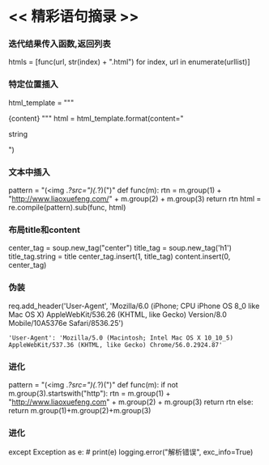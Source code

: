 # << 精彩语句摘录 >>

### 迭代结果传入函数,返回列表
htmls = [func(url, str(index) + ".html") for index, url in enumerate(urllist)]

### 特定位置插入
html_template = """
<!DOCTYPE html>
<html lang="en"><head><meta charset="UTF-8"></head><body>
{content}
</body></html>
"""
html = html_template.format(content="<p>string</p>")

### 文本中插入
pattern = "(<img .*?src=\")(.*?)(\")"
def func(m):
    rtn = m.group(1) + "http://www.liaoxuefeng.com/" + m.group(2) + m.group(3)
    return rtn
html = re.compile(pattern).sub(func, html)

### 布局title和content
center_tag = soup.new_tag("center")
title_tag = soup.new_tag('h1')
title_tag.string = title
center_tag.insert(1, title_tag)
content.insert(0, center_tag)

### 伪装
req.add_header('User-Agent', 'Mozilla/6.0 (iPhone; CPU iPhone OS 8_0 like Mac OS X) AppleWebKit/536.26 (KHTML, like Gecko) Version/8.0 Mobile/10A5376e Safari/8536.25')

    'User-Agent': 'Mozilla/5.0 (Macintosh; Intel Mac OS X 10_10_5) AppleWebKit/537.36 (KHTML, like Gecko) Chrome/56.0.2924.87'


### 进化
pattern = "(<img .*?src=\")(.*?)(\")"
def func(m):
    if not m.group(3).startswith("http"):
       rtn = m.group(1) + "http://www.liaoxuefeng.com" + m.group(2) + m.group(3)
       return rtn
    else:
       return m.group(1)+m.group(2)+m.group(3)
     
### 进化
except Exception as e:
    # print(e)
    logging.error("解析错误", exc_info=True)





